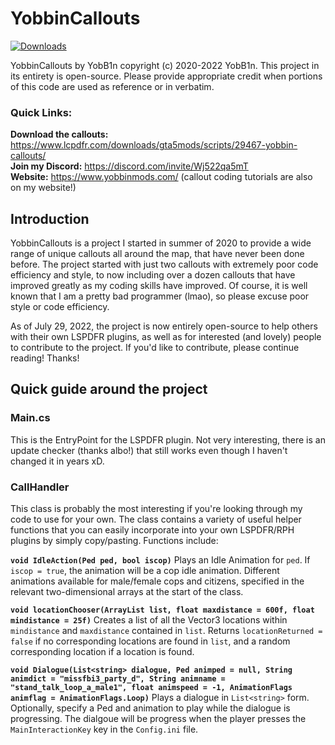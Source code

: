 
# YobbinCallouts
[![Downloads](https://img.shields.io/github/downloads/YobB1n/YobbinCallouts/total.svg)](https://github.com/YobB1n/YobbinCallouts/releases)

YobbinCallouts by YobB1n copyright (c) 2020-2022 YobB1n.
This project in its entirety is open-source. Please provide appropriate credit when portions of this code are used as reference or in verbatim.

### Quick Links: <br/>
**Download the callouts:** https://www.lcpdfr.com/downloads/gta5mods/scripts/29467-yobbin-callouts/ <br/>
**Join my Discord:** https://discord.com/invite/Wj522qa5mT  <br/>
**Website:** https://www.yobbinmods.com/ (callout coding tutorials are also on my website!)

## Introduction

YobbinCallouts is a project I started in summer of 2020 to provide a wide range of unique callouts all around the map, that have never been done before. The project started with just two callouts with extremely poor code efficiency and style, to now including over a dozen callouts that have improved greatly as my coding skills have improved. Of course, it is well known that I am a pretty bad programmer (lmao), so please excuse poor style or code efficiency.

As of July 29, 2022, the project is now entirely open-source to help others with their own LSPDFR plugins, as well as for interested (and lovely) people to contribute to the project. If you'd like to contribute, please continue reading! Thanks!

## Quick guide around the project

### Main.cs

This is the EntryPoint for the LSPDFR plugin. Not very interesting, there is an update checker (thanks albo!) that still works even though I haven't changed it in years xD.

### CallHandler

This class is probably the most interesting if you're looking through my code to use for your own. The class contains a variety of
useful helper functions that you can easily incorporate into your own LSPDFR/RPH plugins by simply copy/pasting. Functions include:

**`void IdleAction(Ped ped, bool iscop)`**
Plays an Idle Animation for `ped`. If `iscop = true`, the animation will be a cop idle animation. Different animations available for male/female cops and citizens, specified in the relevant two-dimensional arrays at the start of the class.

**`void locationChooser(ArrayList list, float maxdistance = 600f, float mindistance = 25f)`**
Creates a list of all the Vector3 locations within `mindistance` and `maxdistance` contained in `list`. Returns `locationReturned = false` if no corresponding locations are found in `list`, and a random corresponding location if a location is found.

**`void Dialogue(List<string> dialogue, Ped animped = null, String animdict = "missfbi3_party_d", String animname = "stand_talk_loop_a_male1", float animspeed = -1, AnimationFlags animflag = AnimationFlags.Loop)`**
Plays a dialogue in `List<string>` form. Optionally, specify a Ped and animation to play while the dialogue is progressing. The dialgoue will be progress when the player presses the `MainInteractionKey` key in the `Config.ini` file.

